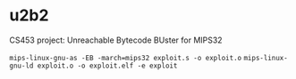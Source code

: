 # u2b2
CS453 project: Unreachable Bytecode BUster for MIPS32

`mips-linux-gnu-as -EB -march=mips32 exploit.s -o exploit.o`
`mips-linux-gnu-ld exploit.o -o exploit.elf -e exploit`